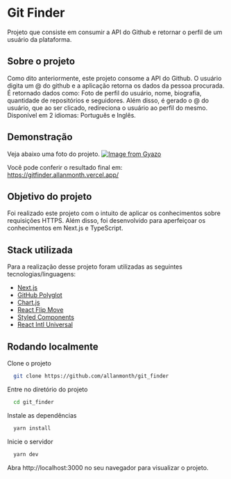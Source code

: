 
# Git Finder

Projeto que consiste em consumir a API do Github e retornar o perfil de um usuário da plataforma.


## Sobre o projeto

Como dito anteriormente, este projeto consome a API do Github. O usuário digita um @ do github e a aplicação retorna os dados da pessoa procurada.
É retornado dados como: Foto de perfil do usuário, nome, biografia, quantidade de repositórios e seguidores. Além disso, é gerado o @ do usuário,
que ao ser clicado, redireciona o usuário ao perfil do mesmo.
Disponível em 2 idiomas: Português e Inglês.


## Demonstração

Veja abaixo uma foto do projeto.
[![Image from Gyazo](https://i.gyazo.com/dcf3d55996d999aebe436733ff3ac692.png)](https://gyazo.com/)

Você pode conferir o resultado final em: https://gitfinder.allanmonth.vercel.app/


## Objetivo do projeto

Foi realizado este projeto com o intuito de aplicar os conhecimentos sobre requisições HTTPS. Além disso, foi desenvolvido para aperfeiçoar os
conhecimentos em Next.js e TypeScript.


## Stack utilizada

Para a realização desse projeto foram utilizadas as seguintes tecnologias/linguagens:
- [Next.js](https://nextjs.org/)
- [GitHub Polyglot](https://github.com/IonicaBizau/node-gh-polyglot)
- [Chart.js](https://www.chartjs.org/)
- [React Flip Move](https://github.com/joshwcomeau/react-flip-move)
- [Styled Components](https://www.styled-components.com/)
- [React Intl Universal](https://github.com/alibaba/react-intl-universal)


## Rodando localmente

Clone o projeto

```bash
  git clone https://github.com/allanmonth/git_finder
```

Entre no diretório do projeto

```bash
  cd git_finder
```

Instale as dependências

```bash
  yarn install
```

Inicie o servidor

```bash
  yarn dev
```
Abra http://localhost:3000 no seu navegador para visualizar o projeto.
